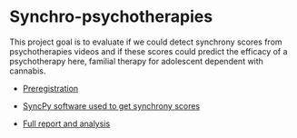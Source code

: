 # Synchro-psychotherapies
This project goal is to evaluate if we could detect synchrony scores from psychotherapies videos and if these scores could predict the efficacy of a psychotherapy here, familial therapy for adolescent dependent with cannabis.

- [Preregistration](https://github.com/Ouphix/synchro-psychotherapies/blob/master/projet%20presoutenance%20TG.pdf)

- [SyncPy software used to get synchrony scores](https://github.com/syncpy)

- [Full report and analysis](https://github.com/Ouphix/synchro-psychotherapies/blob/master/SyncPsycho.pdf)

